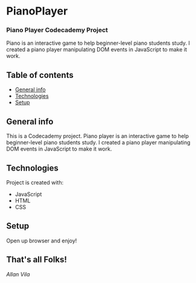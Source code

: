 # PianoPlayer
### Piano Player Codecademy Project
Piano is an interactive game to help  beginner-level piano students study. I created a piano player manipulating DOM events in JavaScript to make it work. 

## Table of contents
* [General info](#general-info)
* [Technologies](#technologies)
* [Setup](#setup)
## General info
This is a Codecademy project. Piano player is an interactive game to help  beginner-level piano students study. I created a piano player manipulating DOM events in JavaScript to make it work. 
	
## Technologies
Project is created with:
* JavaScript
* HTML
* CSS
	
## Setup
Open up browser and enjoy!


## That's all Folks!
*Allan Vila*

